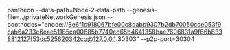 pantheon --data-path=Node-2-data-path --genesis-file=../privateNetworkGenesis.json --bootnodes="enode://8e6f1c918067bfe00c8dabb9307b2db70050cce053f9cab6a233e6eae51185ca00685b7740ed65b4641358bae7606831a9f66b8338812127f53dc525620342cb@127.0.0.1:30303" --p2p-port=30304
